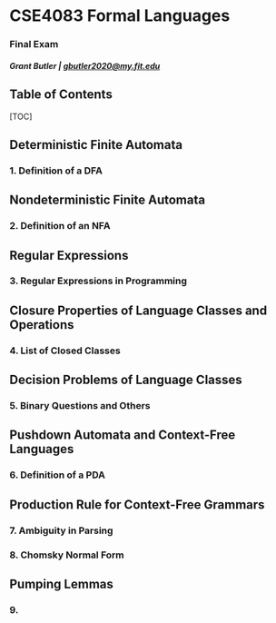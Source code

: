 <div class="titlePage">

# CSE4083 Formal Languages
### Final Exam
##### Grant Butler | gbutler2020@my.fit.edu
</div>
<div class="center">

## Table of Contents
</div>

[TOC]

<div class="pageBreak"></div>

## Deterministic Finite Automata

### 1. Definition of a DFA











## Nondeterministic Finite Automata

### 2. Definition of an NFA










## Regular Expressions

### 3. Regular Expressions in Programming







## Closure Properties of Language Classes and Operations

### 4. List of Closed Classes










## Decision Problems of Language Classes

### 5. Binary Questions and Others







## Pushdown Automata and Context-Free Languages

### 6. Definition of a PDA







## Production Rule for Context-Free Grammars

### 7. Ambiguity in Parsing





### 8. Chomsky Normal Form









## Pumping Lemmas

### 9.

